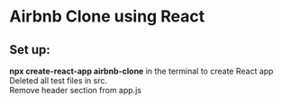# Airbnb Clone using React

## Set up:
**npx create-react-app airbnb-clone** in the terminal to create React app   
Deleted all test files in src.   
Remove header section from app.js


